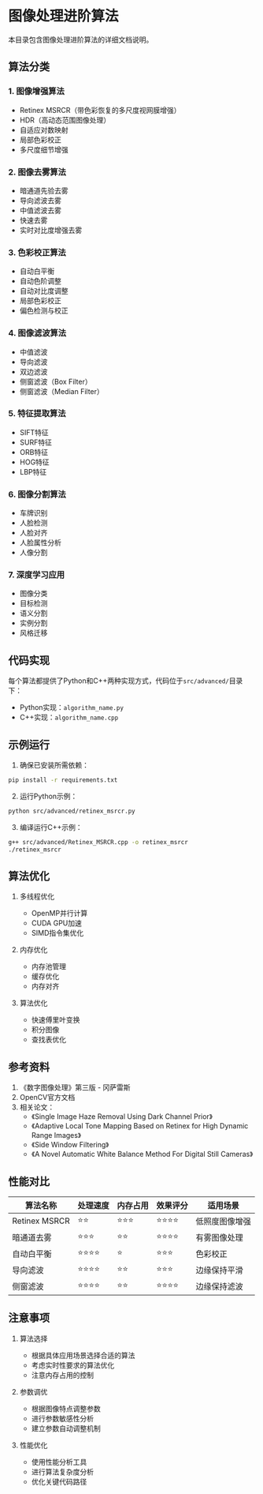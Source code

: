 # 图像处理进阶算法

本目录包含图像处理进阶算法的详细文档说明。

## 算法分类

### 1. 图像增强算法
- Retinex MSRCR（带色彩恢复的多尺度视网膜增强）
- HDR（高动态范围图像处理）
- 自适应对数映射
- 局部色彩校正
- 多尺度细节增强

### 2. 图像去雾算法
- 暗通道先验去雾
- 导向滤波去雾
- 中值滤波去雾
- 快速去雾
- 实时对比度增强去雾

### 3. 色彩校正算法
- 自动白平衡
- 自动色阶调整
- 自动对比度调整
- 局部色彩校正
- 偏色检测与校正

### 4. 图像滤波算法
- 中值滤波
- 导向滤波
- 双边滤波
- 侧窗滤波（Box Filter）
- 侧窗滤波（Median Filter）

### 5. 特征提取算法
- SIFT特征
- SURF特征
- ORB特征
- HOG特征
- LBP特征

### 6. 图像分割算法
- 车牌识别
- 人脸检测
- 人脸对齐
- 人脸属性分析
- 人像分割

### 7. 深度学习应用
- 图像分类
- 目标检测
- 语义分割
- 实例分割
- 风格迁移

## 代码实现

每个算法都提供了Python和C++两种实现方式，代码位于`src/advanced/`目录下：

- Python实现：`algorithm_name.py`
- C++实现：`algorithm_name.cpp`

## 示例运行

1. 确保已安装所需依赖：
```bash
pip install -r requirements.txt
```

2. 运行Python示例：
```bash
python src/advanced/retinex_msrcr.py
```

3. 编译运行C++示例：
```bash
g++ src/advanced/Retinex_MSRCR.cpp -o retinex_msrcr
./retinex_msrcr
```

## 算法优化

1. 多线程优化
   - OpenMP并行计算
   - CUDA GPU加速
   - SIMD指令集优化

2. 内存优化
   - 内存池管理
   - 缓存优化
   - 内存对齐

3. 算法优化
   - 快速傅里叶变换
   - 积分图像
   - 查找表优化

## 参考资料

1. 《数字图像处理》第三版 - 冈萨雷斯
2. OpenCV官方文档
3. 相关论文：
   - 《Single Image Haze Removal Using Dark Channel Prior》
   - 《Adaptive Local Tone Mapping Based on Retinex for High Dynamic Range Images》
   - 《Side Window Filtering》
   - 《A Novel Automatic White Balance Method For Digital Still Cameras》

## 性能对比

| 算法名称 | 处理速度 | 内存占用 | 效果评分 | 适用场景 |
|----------|----------|----------|----------|----------|
| Retinex MSRCR | ⭐⭐ | ⭐⭐⭐ | ⭐⭐⭐⭐ | 低照度图像增强 |
| 暗通道去雾 | ⭐⭐⭐ | ⭐⭐ | ⭐⭐⭐⭐ | 有雾图像处理 |
| 自动白平衡 | ⭐⭐⭐⭐ | ⭐ | ⭐⭐⭐ | 色彩校正 |
| 导向滤波 | ⭐⭐⭐⭐ | ⭐⭐ | ⭐⭐⭐ | 边缘保持平滑 |
| 侧窗滤波 | ⭐⭐⭐⭐ | ⭐⭐ | ⭐⭐⭐⭐ | 边缘保持滤波 |

## 注意事项

1. 算法选择
   - 根据具体应用场景选择合适的算法
   - 考虑实时性要求的算法优化
   - 注意内存占用的控制

2. 参数调优
   - 根据图像特点调整参数
   - 进行参数敏感性分析
   - 建立参数自动调整机制

3. 性能优化
   - 使用性能分析工具
   - 进行算法复杂度分析
   - 优化关键代码路径